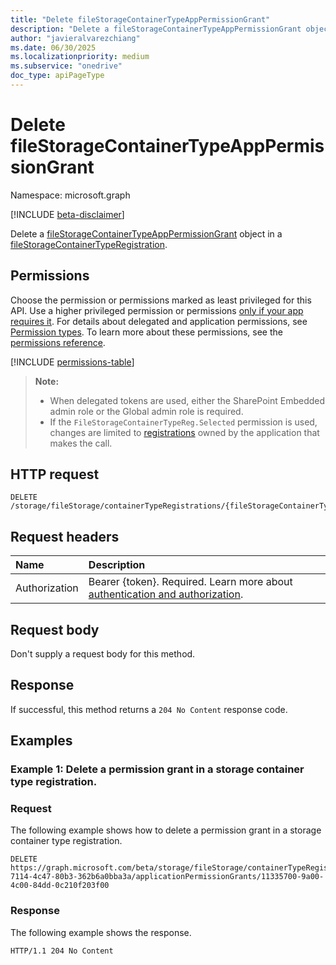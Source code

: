 ```yaml
---
title: "Delete fileStorageContainerTypeAppPermissionGrant"
description: "Delete a fileStorageContainerTypeAppPermissionGrant object in a fileStorageContainerTypeRegistration."
author: "javieralvarezchiang"
ms.date: 06/30/2025
ms.localizationpriority: medium
ms.subservice: "onedrive"
doc_type: apiPageType
---
```


# Delete fileStorageContainerTypeAppPermissionGrant

Namespace: microsoft.graph

[!INCLUDE [beta-disclaimer](../../includes/beta-disclaimer.md)]

Delete a [fileStorageContainerTypeAppPermissionGrant](../resources/filestoragecontainertypeapppermissiongrant.md) object in a [fileStorageContainerTypeRegistration](../resources/filestoragecontainertyperegistration.md).

## Permissions

Choose the permission or permissions marked as least privileged for this API. Use a higher privileged permission or permissions [only if your app requires it](/graph/permissions-overview#best-practices-for-using-microsoft-graph-permissions). For details about delegated and application permissions, see [Permission types](/graph/permissions-overview#permission-types). To learn more about these permissions, see the [permissions reference](/graph/permissions-reference).

<!-- {
  "blockType": "permissions",
  "name": "filestoragecontainertyperegistration-delete-applicationpermissiongrants-permissions"
}
-->
[!INCLUDE [permissions-table](../includes/permissions/filestoragecontainertyperegistration-delete-applicationpermissiongrants-permissions.md)]

>**Note:**
> * When delegated tokens are used, either the SharePoint Embedded admin role or the Global admin role is required.
> * If the `FileStorageContainerTypeReg.Selected` permission is used, changes are limited to [registrations](../resources/filestoragecontainertyperegistration.md) owned by the application that makes the call.

## HTTP request

<!-- {
  "blockType": "ignored"
}
-->
``` http
DELETE /storage/fileStorage/containerTypeRegistrations/{fileStorageContainerTypeRegistrationId}/applicationPermissionGrants/{appId}
```

## Request headers

|Name|Description|
|:---|:---|
|Authorization|Bearer {token}. Required. Learn more about [authentication and authorization](/graph/auth/auth-concepts).|

## Request body

Don't supply a request body for this method.

## Response

If successful, this method returns a `204 No Content` response code.

## Examples

### Example 1: Delete a permission grant in a storage container type registration.

### Request

The following example shows how to delete a permission grant in a storage container type registration.
<!-- {
  "blockType": "request",
  "name": "delete_filestoragecontainertypeapppermissiongrant"
}
-->
``` http
DELETE https://graph.microsoft.com/beta/storage/fileStorage/containerTypeRegistrations/21b52d99-7114-4c47-80b3-362b6a0bba3a/applicationPermissionGrants/11335700-9a00-4c00-84dd-0c210f203f00
```

### Response
The following example shows the response.
<!-- {
  "blockType": "response",
  "truncated": true
}
-->
``` http
HTTP/1.1 204 No Content
```


